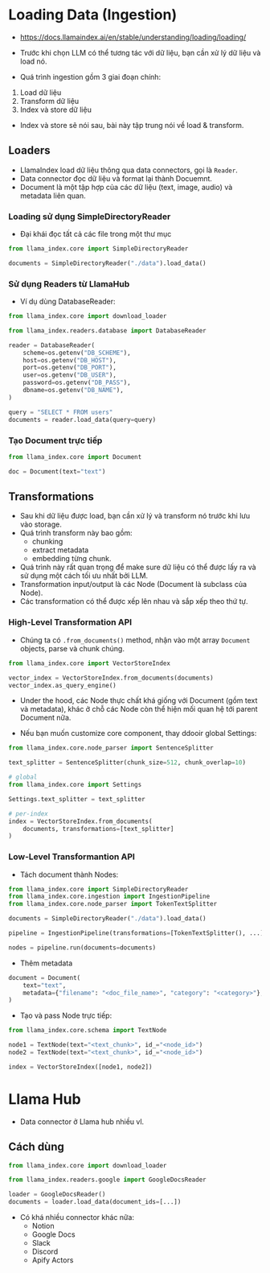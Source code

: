 # Loading Data (Ingestion) 
- https://docs.llamaindex.ai/en/stable/understanding/loading/loading/

- Trước khi chọn LLM có thể tương tác với dữ liệu, bạn cần xử lý dữ liệu và load nó.
- Quá trình ingestion gồm 3 giai đoạn chính:
1. Load dữ liệu
2. Transform dữ liệu
3. Index và store dữ liệu
- Index và store sẽ nói sau, bài này tập trung nói về load & transform.

## Loaders
- LlamaIndex load dữ liệu thông qua data connectors, gọi là `Reader`.
- Data connector đọc dữ liệu và format lại thành Docuemnt.
- Document là một tập hợp của các dữ liệu (text, image, audio) và metadata liên quan.

### Loading sử dụng SimpleDirectoryReader
- Đại khái đọc tất cả các file trong một thư mục

```python
from llama_index.core import SimpleDirectoryReader

documents = SimpleDirectoryReader("./data").load_data()
```

### Sử dụng Readers từ LlamaHub
- Ví dụ dùng DatabaseReader:

```python
from llama_index.core import download_loader

from llama_index.readers.database import DatabaseReader

reader = DatabaseReader(
    scheme=os.getenv("DB_SCHEME"),
    host=os.getenv("DB_HOST"),
    port=os.getenv("DB_PORT"),
    user=os.getenv("DB_USER"),
    password=os.getenv("DB_PASS"),
    dbname=os.getenv("DB_NAME"),
)

query = "SELECT * FROM users"
documents = reader.load_data(query=query)
```

### Tạo Document trực tiếp
```python
from llama_index.core import Document

doc = Document(text="text")
```

## Transformations
- Sau khi dữ liệu được load, bạn cần xử lý và transform nó trước khi lưu vào storage.
- Quá trình transform này bao gồm:
  - chunking
  - extract metadata
  - embedding từng chunk.
- Quá trình này rất quan trọng để make sure dữ liệu có thể được lấy ra và sử dụng một cách tối ưu nhất bởi LLM.
- Transformation input/output là các Node (Document là subclass của Node).
- Các transformation có thể được xếp lên nhau và sắp xếp theo thứ tự.

### High-Level Transformation API
- Chúng ta có `.from_documents()` method, nhận vào một array `Document` objects, parse và chunk chúng.

```python
from llama_index.core import VectorStoreIndex

vector_index = VectorStoreIndex.from_documents(documents)
vector_index.as_query_engine()
```
- Under the hood, các Node thực chất khá giống với Document (gồm text và metadata), khác ở chỗ các Node còn thể hiện mối quan hệ tới parent Document nữa.

- Nếu bạn muốn customize core component, thay ddooir global Settings:

```python
from llama_index.core.node_parser import SentenceSplitter

text_splitter = SentenceSplitter(chunk_size=512, chunk_overlap=10)

# global
from llama_index.core import Settings

Settings.text_splitter = text_splitter

# per-index
index = VectorStoreIndex.from_documents(
    documents, transformations=[text_splitter]
)
```

### Low-Level Transformantion API
- Tách document thành Nodes:

```python
from llama_index.core import SimpleDirectoryReader
from llama_index.core.ingestion import IngestionPipeline
from llama_index.core.node_parser import TokenTextSplitter

documents = SimpleDirectoryReader("./data").load_data()

pipeline = IngestionPipeline(transformations=[TokenTextSplitter(), ...])

nodes = pipeline.run(documents=documents)
```

- Thêm metadata

```python
document = Document(
    text="text",
    metadata={"filename": "<doc_file_name>", "category": "<category>"},
)
```
- Tạo và pass Node trực tiếp:

```python
from llama_index.core.schema import TextNode

node1 = TextNode(text="<text_chunk>", id_="<node_id>")
node2 = TextNode(text="<text_chunk>", id_="<node_id>")

index = VectorStoreIndex([node1, node2])
```

# Llama Hub
- Data connector ở Llama hub nhiều vl.

## Cách dùng

```python
from llama_index.core import download_loader

from llama_index.readers.google import GoogleDocsReader

loader = GoogleDocsReader()
documents = loader.load_data(document_ids=[...])
```
- Có khá nhiều connector khác nữa:
  - Notion
  - Google Docs
  - Slack
  - Discord
  - Apify Actors